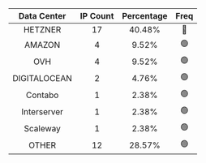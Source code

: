 | Data Center | IP Count | Percentage | Freq |
|:------------:|:--------:|:-----------:|:-----:|
| HETZNER | 17 | 40.48% | 🔴 |
| AMAZON | 4 | 9.52% | 🟢 |
| OVH | 4 | 9.52% | 🟢 |
| DIGITALOCEAN | 2 | 4.76% | 🟢 |
| Contabo | 1 | 2.38% | 🟢 |
| Interserver | 1 | 2.38% | 🟢 |
| Scaleway | 1 | 2.38% | 🟢 |
| OTHER | 12 | 28.57% | 🟢 |
